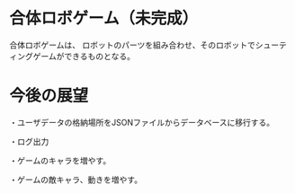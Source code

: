 # 合体ロボゲーム（未完成）
合体ロボゲームは、
ロボットのパーツを組み合わせ、そのロボットでシューティングゲームができるものとなる。



# 今後の展望

・ユーザデータの格納場所をJSONファイルからデータベースに移行する。

・ログ出力

・ゲームのキャラを増やす。

・ゲームの敵キャラ、動きを増やす。
